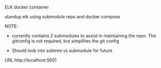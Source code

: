 ELK docker container

standup elk using submodule repo and docker compose


NOTE: 

  - currently contains 2 submodules to assist in maintaining 
    the repo. The gitconfig is not required, but simplifies the
    git config 

  - Should look into subtree vs submodule for future

URL  http://localhost:5601




